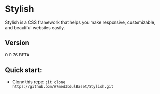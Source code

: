 # Stylish
Stylish is a CSS framework that helps you make responsive, customizable, and beautiful websites easily.

## Version 
0.0.76 BETA

## Quick start:
- Clone this repe: `git clone https://github.com/A7med3bdulBaset/Stylish.git`
